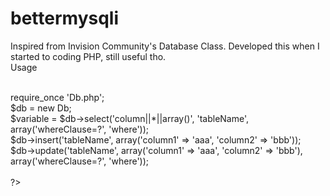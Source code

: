 # bettermysqli
Inspired from Invision Community's Database Class. Developed this when I started to coding PHP, still useful tho.
<br>
Usage <br>
<br>
<?php <br>
require_once 'Db.php';<br>
$db = new Db;<br>

$variable = $db->select('column||*||array()', 'tableName', array('whereClause=?', 'where'));<br>
$db->insert('tableName', array('column1' => 'aaa', 'column2' => 'bbb'));<br>
$db->update('tableName', array('column1' => 'aaa', 'column2' => 'bbb'), array('whereClause=?', 'where'));<br>
<br>
?><br>

